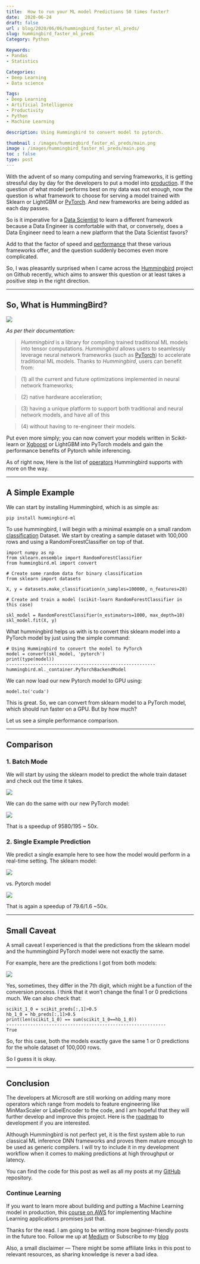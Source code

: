 ```yaml
---
title:  How to run your ML model Predictions 50 times faster?
date:  2020-06-24
draft: false
url : blog/2020/06/06/hummingbird_faster_ml_preds/
slug: hummingbird_faster_ml_preds
Category: Python

Keywords:
- Pandas
- Statistics

Categories:
- Deep Learning
- Data science

Tags:
- Deep Learning
- Artificial Intelligence
- Productivity
- Python
- Machine Learning

description: Using Hummingbird to convert model to pytorch.

thumbnail : /images/hummingbird_faster_ml_preds/main.png
image : /images/hummingbird_faster_ml_preds/main.png
toc : false
type: post
---
```



With the advent of so many computing and serving frameworks, it is getting stressful day by day for the developers to put a model into [production](https://towardsdatascience.com/take-your-machine-learning-models-to-production-with-these-5-simple-steps-35aa55e3a43c). If the question of what model performs best on my data was not enough, now the question is what framework to choose for serving a model trained with Sklearn or LightGBM or [PyTorch](https://towardsdatascience.com/moving-from-keras-to-pytorch-f0d4fff4ce79). And new frameworks are being added as each day passes.

So is it imperative for a [Data Scientist](https://towardsdatascience.com/top-10-resources-to-become-a-data-scientist-in-2020-99a315194701) to learn a different framework because a Data Engineer is comfortable with that, or conversely, does a Data Engineer need to learn a new platform that the Data Scientist favors?

Add to that the factor of speed and [performance](https://towardsdatascience.com/faster-and-memory-efficient-pytorch-models-using-amp-50fd3c8dd7fe) that these various frameworks offer, and the question suddenly becomes even more complicated.

So, I was pleasantly surprised when I came across the [Hummingbird](https://github.com/microsoft/hummingbird) project on Github recently, which aims to answer this question or at least takes a positive step in the right direction.

---
## So, What is HummingBird?

![](/images/hummingbird_faster_ml_preds/0.png)

*As per their documentation:*

> *Hummingbird* is a library for compiling trained traditional ML models into tensor computations. *Hummingbird* allows users to seamlessly leverage neural network frameworks (such as [PyTorch](https://pytorch.org/)) to accelerate traditional ML models.
> Thanks to *Hummingbird*, users can benefit from:

> (1) all the current and future optimizations implemented in neural network frameworks;

> (2) native hardware acceleration;

> (3) having a unique platform to support both traditional and neural network models, and have all of this

> (4) without having to re-engineer their models.

Put even more simply; you can now convert your models written in Scikit-learn or [Xgboost](https://towardsdatascience.com/lightning-fast-xgboost-on-multiple-gpus-32710815c7c3) or LightGBM into PyTorch models and gain the performance benefits of Pytorch while inferencing.

As of right now, Here is the list of [operators](https://github.com/microsoft/hummingbird/wiki/Supported-Operators) Hummingbird supports with more on the way.

---
## A Simple Example

We can start by installing Hummingbird, which is as simple as:

    pip install hummingbird-ml

To use hummingbird, I will begin with a minimal example on a small random [classification](https://towardsdatascience.com/the-5-classification-evaluation-metrics-you-must-know-aa97784ff226) Dataset. We start by creating a sample dataset with 100,000 rows and using a RandomForestClassifier on top of that.

    import numpy as np
    from sklearn.ensemble import RandomForestClassifier
    from hummingbird.ml import convert

    # Create some random data for binary classification
    from sklearn import datasets

    X, y = datasets.make_classification(n_samples=100000, n_features=28)

    # Create and train a model (scikit-learn RandomForestClassifier in this case)

    skl_model = RandomForestClassifier(n_estimators=1000, max_depth=10)
    skl_model.fit(X, y)

What hummingbird helps us with is to convert this sklearn model into a PyTorch model by just using the simple command:

    # Using Hummingbird to convert the model to PyTorch
    model = convert(skl_model, 'pytorch')
    print(type(model))
    --------------------------------------------------------
    hummingbird.ml._container.PyTorchBackendModel

We can now load our new Pytorch model to GPU using:

    model.to('cuda')

This is great. So, we can convert from sklearn model to a PyTorch model, which should run faster on a GPU. But by how much?

Let us see a simple performance comparison.

---
## Comparison

### 1. Batch Mode

We will start by using the sklearn model to predict the whole train dataset and check out the time it takes.

![](/images/hummingbird_faster_ml_preds/1.png)

We can do the same with our new PyTorch model:

![](/images/hummingbird_faster_ml_preds/2.png)

That is a speedup of 9580/195 ~ 50x.

### 2. Single Example Prediction

We predict a single example here to see how the model would perform in a real-time setting. The sklearn model:

![](/images/hummingbird_faster_ml_preds/3.png)

vs. Pytorch model

![](/images/hummingbird_faster_ml_preds/4.png)

That is again a speedup of 79.6/1.6 ~50x.

---
## Small Caveat

A small caveat I experienced is that the predictions from the sklearn model and the hummingbird PyTorch model were not exactly the same.

For example, here are the predictions I got from both models:

![](/images/hummingbird_faster_ml_preds/5.png)

Yes, sometimes, they differ in the 7th digit, which might be a function of the conversion process. I think that it won’t change the final 1 or 0 predictions much. We can also check that:

    scikit_1_0 = scikit_preds[:,1]>0.5
    hb_1_0 = hb_preds[:,1]>0.5
    print(len(scikit_1_0) == sum(scikit_1_0==hb_1_0))
    ------------------------------------------------------------
    True

So, for this case, both the models exactly gave the same 1 or 0 predictions for the whole dataset of 100,000 rows.

So I guess it is okay.

---
## Conclusion

The developers at Microsoft are still working on adding many more operators which range from models to feature engineering like MinMaxScaler or LabelEncoder to the code, and I am hopeful that they will further develop and improve this project. Here is the [roadmap](https://github.com/microsoft/hummingbird/wiki/Roadmap-for-Upcoming-Features-and-Support) to development if you are interested.

Although Hummingbird is not perfect yet, it is the first system able to run classical ML inference DNN frameworks and proves them mature enough to be used as generic compilers. I will try to include it in my development workflow when it comes to making predictions at high throughput or latency.

You can find the code for this post as well as all my posts at my [GitHub](https://github.com/MLWhiz/data_science_blogs/tree/master/hummingbird) repository.

### Continue Learning

If you want to learn more about building and putting a Machine Learning model in production, this [course on AWS](https://click.linksynergy.com/link?id=lVarvwc5BD0&offerid=467035.14884356434&type=2&murl=https%3A%2F%2Fwww.coursera.org%2Flearn%2Faws-machine-learning) for implementing Machine Learning applications promises just that.

Thanks for the read. I am going to be writing more beginner-friendly posts in the future too. Follow me up at [Medium](https://medium.com/@rahul_agarwal?source=post_page---------------------------) or Subscribe to my [blog](https://mlwhiz.ck.page/a9b8bda70c)

Also, a small disclaimer — There might be some affiliate links in this post to relevant resources, as sharing knowledge is never a bad idea.
